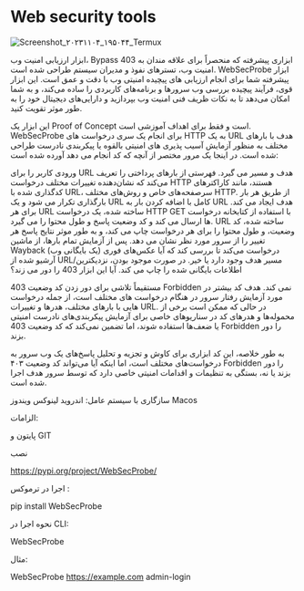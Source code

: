 # Web security tools 

![Screenshot_۲۰۲۳۱۱۰۴_۱۹۵۰۴۴_Termux](https://github.com/MRAvarvokiranshare/-/assets/146922434/bce8c943-5e43-4c6f-9c9b-e45a1001e0bb)



ابزار ارزیابی امنیت وب، Bypass 403
ابزاری پیشرفته که منحصراً برای علاقه مندان به امنیت وب، تسترهای نفوذ و مدیران سیستم طراحی شده است. WebSecProbe ابزار پیشرفته شما برای انجام ارزیابی های پیچیده امنیتی وب با دقت و عمق است. این ابزار قوی، فرآیند پیچیده بررسی وب سرورها و برنامه‌های کاربردی را ساده می‌کند، و به شما امکان می‌دهد تا به نکات ظریف فنی امنیت وب بپردازید و دارایی‌های دیجیتال خود را به طور موثر تقویت کنید.

این ابزار یک Proof of Concept است و فقط برای اهداف آموزشی است.
WebSecProbe برای انجام یک سری درخواست های HTTP به یک URL هدف با بارهای مختلف به منظور آزمایش آسیب پذیری های امنیتی بالقوه یا پیکربندی نادرست طراحی شده است. در اینجا یک مرور مختصر از آنچه که کد انجام می دهد آورده شده است:

ورودی کاربر را برای URL هدف و مسیر می گیرد.
فهرستی از بارهای پرداختی را تعریف می‌کند که نشان‌دهنده تغییرات مختلف درخواست HTTP هستند، مانند کاراکترهای کدگذاری شده با URL، سرصفحه‌های خاص و روش‌های مختلف HTTP.
از طریق هر بار بارگذاری تکرار می شود و یک URL کامل با اضافه کردن بار به URL هدف ایجاد می کند.
برای هر URL ساخته شده، یک درخواست HTTP GET با استفاده از کتابخانه درخواست ها ارسال می کند و کد وضعیت پاسخ و طول محتوا را می گیرد.
URL ساخته شده، کد وضعیت، و طول محتوا را برای هر درخواست چاپ می کند، و به طور موثر نتایج پاسخ هر تغییر را از سرور مورد نظر نشان می دهد.
پس از آزمایش تمام بارها، از ماشین Wayback (یک بایگانی وب) درخواست می‌کند تا بررسی کند که آیا عکس‌های فوری آرشیو شده از URL/مسیر هدف وجود دارد یا خیر. در صورت موجود بودن، نزدیکترین اطلاعات بایگانی شده را چاپ می کند.
آیا این ابزار 403 را دور می زند؟

مستقیماً تلاشی برای دور زدن کد وضعیت 403 Forbidden نمی کند. هدف کد بیشتر در مورد آزمایش رفتار سرور در هنگام درخواست های مختلف است، از جمله درخواست هایی با بارهای مختلف، هدرها و تغییرات URL. در حالی که ممکن است برخی از محموله‌ها و هدرهای کد در سناریوهای خاصی برای آزمایش پیکربندی‌های نادرست امنیتی یا ضعف‌ها استفاده شوند، اما تضمین نمی‌کند که کد وضعیت 403 Forbidden را دور بزند.

به طور خلاصه، این کد ابزاری برای کاوش و تجزیه و تحلیل پاسخ‌های یک وب سرور به درخواست‌های مختلف است، اما اینکه آیا می‌تواند کد وضعیت ۴۰۳ Forbidden را دور بزند یا نه، بستگی به تنظیمات و اقدامات امنیتی خاصی دارد که توسط سرور هدف اجرا شده است.





سازگاری با سیستم عامل: اندروید لینوکس ویندوز Macos

    
الزامات:

 پایتون و GIT


 نصب 

 https://pypi.org/project/WebSecProbe/



 اجرا در ترموکس :

 pip install WebSecProbe

 
نحوه اجرا در CLI:


WebSecProbe <URL> <Path> 



مثال:

WebSecProbe https://example.com admin-login
